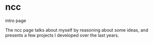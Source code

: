 # ncc
intro page

The ncc page talks about myself by reasoning about some ideas, and presents a few projects I developed over the last years.
